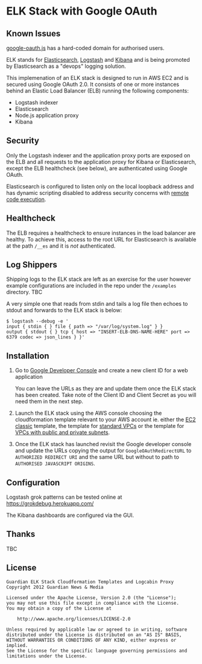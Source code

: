 ELK Stack with Google OAuth
===========================

Known Issues
------------
[google-oauth.js][6] has a hard-coded domain for authorised users.

ELK stands for [Elasticsearch][1], [Logstash][2] and [Kibana][3] and is being promoted by Elasticsearch as a "devops" logging solution.

This implemenation of an ELK stack is designed to run in AWS EC2 and is secured using Google OAuth 2.0. It consists of one or more instances behind an Elastic Load Balancer (ELB) running the following components:

* Logstash indexer
* Elasticsearch
* Node.js application proxy
* Kibana

Security
--------

Only the Logstash indexer and the application proxy ports are exposed on the ELB and all requests to the application proxy for Kibana or Elasticsearch, except the ELB healthcheck (see below), are authenticated using Google OAuth.

Elasticsearch is configured to listen only on the local loopback address and has dynamic scripting disabled to address security concerns with [remote code execution][4].

Healthcheck
-----------

The ELB requires a healthcheck to ensure instances in the load balancer are healthy. To achieve this, access to the root URL for Elasticsearch is available at the path `/__es` and it is *not* authenticated.

Log Shippers
------------

Shipping logs to the ELK stack are left as an exercise for the user however example configurations are included in the repo under the `/examples` directory. TBC

A very simple one that reads from stdin and tails a log file then echoes to stdout and forwards to the ELK stack is below:

```
$ logstash --debug -e '
input { stdin { } file { path => "/var/log/system.log" } }
output { stdout { } tcp { host => "INSERT-ELB-DNS-NAME-HERE" port => 6379 codec => json_lines } }'
```

Installation
------------

1. Go to [Google Developer Console][5] and create a new client ID for a web application

   You can leave the URLs as they are and update them once the ELK stack has been created. Take note of the Client ID and Client Secret as you will need them in the next step.

2. Launch the ELK stack using the AWS console choosing the cloudformation template relevant to your AWS account ie. either the [EC2 classic](cloudformation/ELK_Stack_Multi_AZ.json) template, the template for [standard VPCs](cloudformation/ELK_Stack_Multi_AZ_In_VPC.json) or the template for [VPCs with public and private subnets](cloudformation/ELK_Stack_Multi_AZ_in_Private_VPC.json).

3. Once the ELK stack has launched revisit the Google developer console and update the URLs copying the output for `GoogleOAuthRedirectURL` to `AUTHORIZED REDIRECT URI` and the same URL but without to path to `AUTHORISED JAVASCRIPT ORIGINS`.

Configuration
-------------

Logstash grok patterns can be tested online at https://grokdebug.herokuapp.com/

The Kibana dashboards are configured via the GUI.

Thanks
------

TBC

License
-------

    Guardian ELK Stack Cloudformation Templates and Logcabin Proxy
    Copyright 2012 Guardian News & Media

    Licensed under the Apache License, Version 2.0 (the "License");
    you may not use this file except in compliance with the License.
    You may obtain a copy of the License at

        http://www.apache.org/licenses/LICENSE-2.0

    Unless required by applicable law or agreed to in writing, software
    distributed under the License is distributed on an "AS IS" BASIS,
    WITHOUT WARRANTIES OR CONDITIONS OF ANY KIND, either express or implied.
    See the License for the specific language governing permissions and
    limitations under the License.

[1]: <http://www.elasticsearch.org/> "Elasticsearch"
[2]: <http://logstash.net/> "Logstash"
[3]: <http://www.elasticsearch.org/overview/kibana/> "Kibana"
[4]: <http://www.elasticsearch.org/guide/en/elasticsearch/reference/current/modules-scripting.html> "ES Scripting"
[5]: <https://console.developers.google.com> "Google Developer Console"
[6]: <https://github.com/MikeGoldsmith/elk-stack/blob/master/src/lib/google-oauth.js> "Google Config"